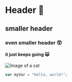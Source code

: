 # Header 🌻
## smaller header
### even smaller header 😲
#### it just keeps going 🙀

![Image of a cat](https://encrypted-tbn0.gstatic.com/images?q=tbn:ANd9GcSmPpoYKMFfKhBIXXnN_327cTUw-q8i-qxxpA&usqp=CAU)

``` javascript
var myVar = "Hello, world!";
```
